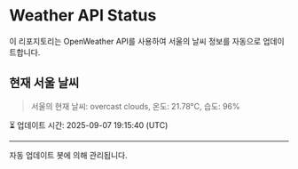 
# Weather API Status

이 리포지토리는 OpenWeather API를 사용하여 서울의 날씨 정보를 자동으로 업데이트합니다.

## 현재 서울 날씨
> 서울의 현재 날씨: overcast clouds, 온도: 21.78°C, 습도: 96%

⏳ 업데이트 시간: 2025-09-07 19:15:40 (UTC)

---
자동 업데이트 봇에 의해 관리됩니다.
